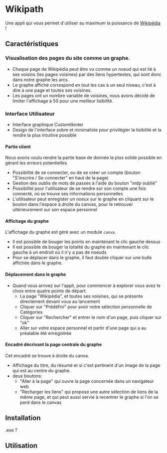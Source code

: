 # Wikipath

Une appli qui vous permet d'utiliser au maximum la puissance de [Wikipédia](https://fr.wikipedia.org/wiki/Wikip%C3%A9dia:Accueil_principal) !

## Caractéristiques

### Visualisation des pages du site comme un graphe.

- Chaque page de Wikipédia peut être vu comme un noeud qui est lié à ses voisins (les pages voisines) par des liens hypertextes, qui sont donc dans notre graphe les arcs.
- Le graphe affiché correspond en tout les cas à un seul niveau, c'est à dire à une page et toutes ses voisines.
- Les pages ont un nombre variable de voisines, nous avons décidé de limiter l'affichage à 50 pour une meilleur lisibilité.

 
 ### Interface Utilisateur

- Interface graphique Customtkinter
- Design de l'interface sobre et minimaliste pour privilégier la lisibilité et la rendre la plus intuitive possible

#### Partie client

Nous avons voulu rendre la partie base de donnée la plus solide possible en gérant les erreurs potentielles.
- Possibilité de se connecter, ou de se créer un compte (bouton "S'inscrire / Se connecter" en haut de la page)
- Gestion des oublis de mots de passes à l'aide du bouton "mdp oublié"
- Possibilité pour l'utilisateur de se rendre sur son compte une fois connecté, où se trouve ses informations personnelles 
- L'utilisateur peut enregister un noeux sur le graphe en cliquant sur le bouton dans l'espace à droite du canvas, pour le retrouver ultérieurement sur son espace personnel

#### Affichage du graphe

L'affichage du graphe est géré avec un module `canva`.
- Il est possible de bouger les points en maintenant le clic gauche dessus
- Il est possible de bouger la totalité du graphe en maintenant le clic gauche à un endroit où il n'y a pas de noeuds
- Pour se déplacer dans le graphe, il faut double cliquer sur une bulle affichée dans le graphe.

#### Déplacement dans le graphe

- Quand vous arrivez sur l'appli, pour commencer à explorer vous avez le choix entre quatre points de départ: 
  - La page "Wikipédia", et toutes ses voisines, qui se présente directement devant vous au lancement
  - Cliquer sur "Prédéfini" pour avoir notre sélection personnelle de Catégories
  - Cliquer sur "Rechercher" et entrer le nom d'un page, puis cliquer sur "ok"
  - Aller sur votre espace personnel et partir d'une page qui a au préalable été enregistrée

#### Encadré décrivant la page centrale du graphe

Cet encadré se trouve à droite du canva.
- Affichage du titre, du résumé et si c'est pertinent d'un image de la page qui est au centre du graphe.
- deux boutons:
  - "Aller à la page" qui ouvre la page concernée dans un navigateur web
  - "Recharger les liens" qui propose une autre sélection de liens de la même page, et qui peut aussi servie à recentrer le graphe si l'on se perd dans le canvas 

 
## Installation

.exe ?

## Utilisation
